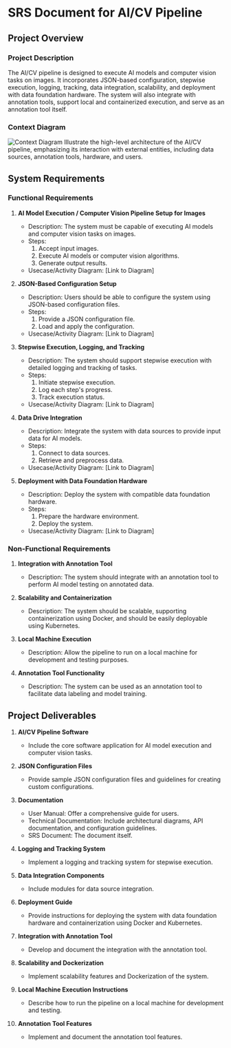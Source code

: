 # SRS Document for AI/CV Pipeline

## Project Overview

### Project Description
The AI/CV pipeline is designed to execute AI models and computer vision tasks on images. It incorporates JSON-based configuration, stepwise execution, logging, tracking, data integration, scalability, and deployment with data foundation hardware. The system will also integrate with annotation tools, support local and containerized execution, and serve as an annotation tool itself.

### Context Diagram
![Context Diagram](link-to-diagram.png)
Illustrate the high-level architecture of the AI/CV pipeline, emphasizing its interaction with external entities, including data sources, annotation tools, hardware, and users.

## System Requirements

### Functional Requirements

1. **AI Model Execution / Computer Vision Pipeline Setup for Images**
   - Description: The system must be capable of executing AI models and computer vision tasks on images.
   - Steps:
     1. Accept input images.
     2. Execute AI models or computer vision algorithms.
     3. Generate output results.
   - Usecase/Activity Diagram: [Link to Diagram]

2. **JSON-Based Configuration Setup**
   - Description: Users should be able to configure the system using JSON-based configuration files.
   - Steps:
     1. Provide a JSON configuration file.
     2. Load and apply the configuration.
   - Usecase/Activity Diagram: [Link to Diagram]

3. **Stepwise Execution, Logging, and Tracking**
   - Description: The system should support stepwise execution with detailed logging and tracking of tasks.
   - Steps:
     1. Initiate stepwise execution.
     2. Log each step's progress.
     3. Track execution status.
   - Usecase/Activity Diagram: [Link to Diagram]

4. **Data Drive Integration**
   - Description: Integrate the system with data sources to provide input data for AI models.
   - Steps:
     1. Connect to data sources.
     2. Retrieve and preprocess data.
   - Usecase/Activity Diagram: [Link to Diagram]

5. **Deployment with Data Foundation Hardware**
   - Description: Deploy the system with compatible data foundation hardware.
   - Steps:
     1. Prepare the hardware environment.
     2. Deploy the system.
   - Usecase/Activity Diagram: [Link to Diagram]

### Non-Functional Requirements

1. **Integration with Annotation Tool**
   - Description: The system should integrate with an annotation tool to perform AI model testing on annotated data.

2. **Scalability and Containerization**
   - Description: The system should be scalable, supporting containerization using Docker, and should be easily deployable using Kubernetes.

3. **Local Machine Execution**
   - Description: Allow the pipeline to run on a local machine for development and testing purposes.

4. **Annotation Tool Functionality**
   - Description: The system can be used as an annotation tool to facilitate data labeling and model training.

## Project Deliverables

1. **AI/CV Pipeline Software**
   - Include the core software application for AI model execution and computer vision tasks.

2. **JSON Configuration Files**
   - Provide sample JSON configuration files and guidelines for creating custom configurations.

3. **Documentation**
   - User Manual: Offer a comprehensive guide for users.
   - Technical Documentation: Include architectural diagrams, API documentation, and configuration guidelines.
   - SRS Document: The document itself.

4. **Logging and Tracking System**
   - Implement a logging and tracking system for stepwise execution.

5. **Data Integration Components**
   - Include modules for data source integration.

6. **Deployment Guide**
   - Provide instructions for deploying the system with data foundation hardware and containerization using Docker and Kubernetes.

7. **Integration with Annotation Tool**
   - Develop and document the integration with the annotation tool.

8. **Scalability and Dockerization**
   - Implement scalability features and Dockerization of the system.

9. **Local Machine Execution Instructions**
   - Describe how to run the pipeline on a local machine for development and testing.

10. **Annotation Tool Features**
    - Implement and document the annotation tool features.
